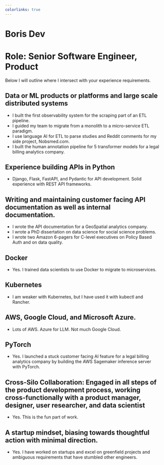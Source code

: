 ```yaml
---
colorlinks: true
---
```


# Boris Dev

# Role: Senior Software Engineer, Product

Below I will outline where I intersect with your experience requirements.

## Data or ML products or platforms and large scale distributed systems

-   I built the first observability system for the scraping part of an ETL pipeline.
-   I guided my team to migrate from a monolith to a micro-service ETL paradigm.
-   I use language AI for ETL to parse studies and Reddit comments for my side project, Nobsmed.com.
-   I built the human annotation pipeline for 5 transformer models for a legal billing analytics company.

## Experience building APIs in Python

-   Django, Flask, FastAPI, and Pydantic for API development. Solid experience with REST API frameworks.

## Writing and maintaining customer facing API documentation as well as internal documentation.

-   I wrote the API documentation for a GeoSpatial analytics company.
-   I wrote a PhD dissertation on data science for social science problems.
-   I wrote two Amazon 6-pagers for C-level executives on Policy Based Auth and on data quality.

## Docker

-   Yes. I trained data scientists to use Docker to migrate to microservices.

## Kubernetes

-   I am weaker with Kubernetes, but I have used it with kubectl and Rancher.

## AWS, Google Cloud, and Microsoft Azure.

-   Lots of AWS. Azure for LLM. Not much Google Cloud.

## PyTorch

-   Yes. I launched a stuck customer facing AI feature for a legal billing analytics company by building the AWS Sagemaker inference server with PyTorch.

## Cross-Silo Collaboration: Engaged in all steps of the product development process, working cross-functionally with a product manager, designer, user researcher, and data scientist

-   Yes. This is the fun part of work.

## A startup mindset, biasing towards thoughtful action with minimal direction.

-   Yes. I have worked on startups and excel on greenfield projects and ambiguous requirements that have stumbled other engineers.
